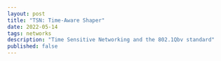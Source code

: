 ```yaml
---
layout: post
title: "TSN: Time-Aware Shaper"
date: 2022-05-14
tags: networks
description: "Time Sensitive Networking and the 802.1Qbv standard"
published: false
---
```

